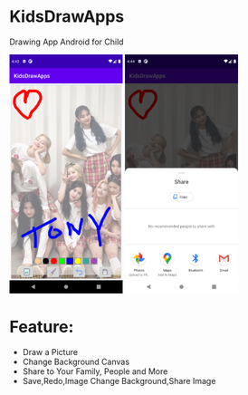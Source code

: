 # KidsDrawApps
Drawing App Android for Child 

<img src="https://raw.githubusercontent.com/tonyhart7/KidsDrawApps/assets/test1.png" alt="drawing" width="200"/> <img src="https://raw.githubusercontent.com/tonyhart7/KidsDrawApps/assets/test2.png" alt="drawing" width="200"/>


# Feature:
- Draw a Picture 
- Change Background Canvas 
- Share to Your Family, People and More 
- Save,Redo,Image Change Background,Share Image 
